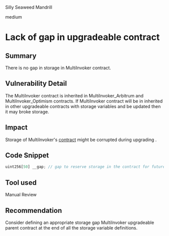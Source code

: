 Silly Seaweed Mandrill

medium

# Lack of gap in upgradeable contract

## Summary
There is no gap in storage in MultiInvoker contract. 

## Vulnerability Detail
The MultiInvoker contract is inherited in MultiInvoker_Arbitrum and MultiInvoker_Optimism contracts. If MultiInvoker contract will be in inherited in other upgradeable contracts with storage variables and be updated then it may broke storage.

## Impact
Storage of MultiInvoker's [contract](https://github.com/sherlock-audit/2024-05-kwenta-x-perennial-integration-update/blob/main/perennial-v2/packages/perennial-extensions/contracts/MultiInvoker.sol#L19C10-L19C22) might be corrupted during upgrading .

## Code Snippet
```js
uint256[50] __gap; // gap to reserve storage in the contract for future variable additions
```
## Tool used

Manual Review

## Recommendation
Consider defining an appropriate storage gap MultiInvoker upgradeable parent contract at the end of all the storage variable definitions.